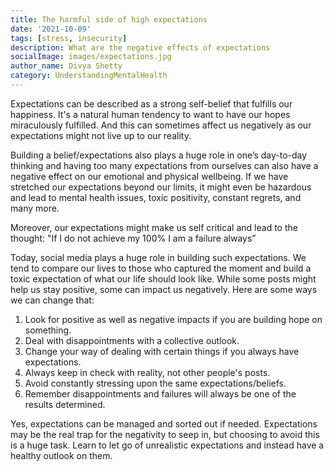```yaml
---  
title: The harmful side of high expectations
date: '2021-10-09'  
tags: [stress, insecurity]  
description: What are the negative effects of expectations
socialImage: images/expectations.jpg
author_name: Divya Shetty
category: UnderstandingMentalHealth
---  
```


Expectations can be described as a strong self-belief that fulfills our happiness. It's a natural human tendency to want to have our hopes miraculously fulfilled. And this can sometimes affect us negatively as our expectations might not live up to our reality.

Building a belief/expectations also plays a huge role in one’s day-to-day thinking and having too many expectations from ourselves can also have a negative effect on our emotional and physical wellbeing. If we have stretched our expectations beyond our limits, it might even be hazardous and lead to mental health issues, toxic positivity, constant regrets, and many more. 

Moreover, our expectations might make us self critical and lead to the thought: "If I do not achieve my 100% I am a failure always”

Today, social media plays a huge role in building such expectations. We tend to compare our lives to those who captured the moment and build a toxic expectation of what our life should look like. While some posts might help us stay positive, some can impact us negatively.
Here are some ways we can change that:

  1. Look for positive as well as negative impacts if you are building  hope on something.
  2. Deal with disappointments with a collective outlook.
  3. Change your way of dealing with certain things if you always have expectations.
  4. Always keep in check with reality, not other people's posts.
  5. Avoid constantly stressing upon the same expectations/beliefs.
  6. Remember disappointments and failures will always be one of the results determined.

Yes, expectations can be managed and sorted out if needed. Expectations may be the real  trap for the negativity to seep in, but choosing to avoid this is a huge task. Learn to let go of unrealistic expectations and instead have a healthy outlook on them.
